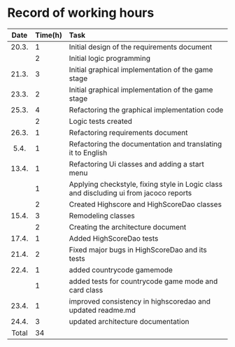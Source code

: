 # Record of working hours
| Date | Time(h) | Task |
| :----:|:-----| :-----|
| 20.3. | 1    | Initial design of the requirements document |
|	| 2    | Initial logic programming |
| 21.3. | 3    | Initial graphical implementation of the game stage |
| 23.3. | 2    | Initial graphical implementation of the game stage |
| 25.3. | 4    | Refactoring the graphical implementation code |
|       | 2    | Logic tests created |
| 26.3. | 1    | Refactoring requirements document |
| 5.4.  | 1    | Refactoring the documentation and translating it to English |
| 13.4.	| 1	| Refactoring Ui classes and adding a start menu	|
|	| 1	| Applying checkstyle, fixing style in Logic class and discluding ui from jacoco reports 	|
|	| 2	| Created Highscore and HighScoreDao classes 	|
| 15.4. | 3 |  Remodeling classes  |
| 	|   2  | Creating the architecture document  |
| 17.4.	| 1	| Added HighScoreDao tests |
| 21.4. | 2 | Fixed major bugs in HighScoreDao and its tests |
| 22.4. | 1 | added countrycode gamemode	|
| 	| 1 | added tests for countrycode game mode and card class |
| 23.4. | 1 | improved consistency in highscoredao and updated readme.md |
| 24.4. | 3 | updated architecture documentation |
| Total | 34   | | 
